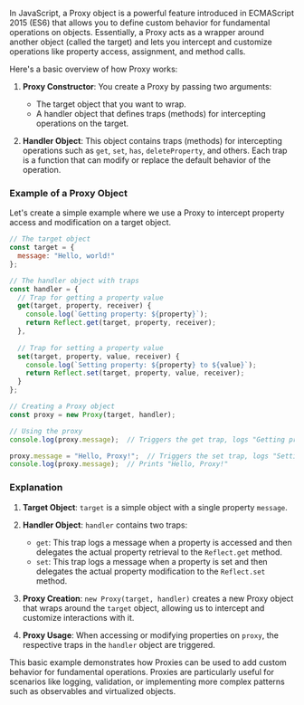 In JavaScript, a Proxy object is a powerful feature introduced in ECMAScript 2015 (ES6) that allows you to define custom behavior for fundamental operations on objects. Essentially, a Proxy acts as a wrapper around another object (called the target) and lets you intercept and customize operations like property access, assignment, and method calls.

Here's a basic overview of how Proxy works:

1. **Proxy Constructor**: You create a Proxy by passing two arguments:
   - The target object that you want to wrap.
   - A handler object that defines traps (methods) for intercepting operations on the target.

2. **Handler Object**: This object contains traps (methods) for intercepting operations such as `get`, `set`, `has`, `deleteProperty`, and others. Each trap is a function that can modify or replace the default behavior of the operation.

### Example of a Proxy Object

Let's create a simple example where we use a Proxy to intercept property access and modification on a target object.

```javascript
// The target object
const target = {
  message: "Hello, world!"
};

// The handler object with traps
const handler = {
  // Trap for getting a property value
  get(target, property, receiver) {
    console.log(`Getting property: ${property}`);
    return Reflect.get(target, property, receiver);
  },
  
  // Trap for setting a property value
  set(target, property, value, receiver) {
    console.log(`Setting property: ${property} to ${value}`);
    return Reflect.set(target, property, value, receiver);
  }
};

// Creating a Proxy object
const proxy = new Proxy(target, handler);

// Using the proxy
console.log(proxy.message);  // Triggers the get trap, logs "Getting property: message" and prints "Hello, world!"

proxy.message = "Hello, Proxy!";  // Triggers the set trap, logs "Setting property: message to Hello, Proxy!"
console.log(proxy.message);  // Prints "Hello, Proxy!"
```

### Explanation

1. **Target Object**: `target` is a simple object with a single property `message`.

2. **Handler Object**: `handler` contains two traps:
   - `get`: This trap logs a message when a property is accessed and then delegates the actual property retrieval to the `Reflect.get` method.
   - `set`: This trap logs a message when a property is set and then delegates the actual property modification to the `Reflect.set` method.

3. **Proxy Creation**: `new Proxy(target, handler)` creates a new Proxy object that wraps around the `target` object, allowing us to intercept and customize interactions with it.

4. **Proxy Usage**: When accessing or modifying properties on `proxy`, the respective traps in the `handler` object are triggered.

This basic example demonstrates how Proxies can be used to add custom behavior for fundamental operations. Proxies are particularly useful for scenarios like logging, validation, or implementing more complex patterns such as observables and virtualized objects.